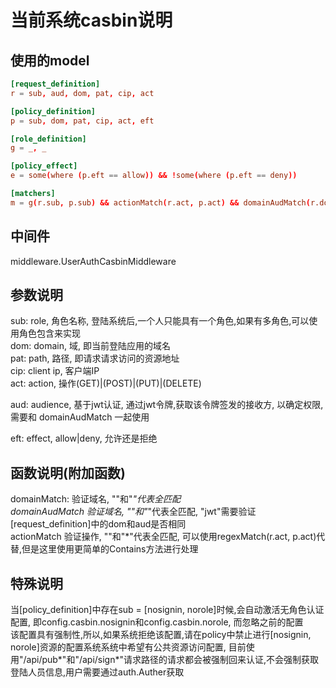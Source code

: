 # 当前系统casbin说明

## 使用的model
```conf
[request_definition]
r = sub, aud, dom, pat, cip, act

[policy_definition]
p = sub, dom, pat, cip, act, eft

[role_definition]
g = _, _

[policy_effect]
e = some(where (p.eft == allow)) && !some(where (p.eft == deny))

[matchers]
m = g(r.sub, p.sub) && actionMatch(r.act, p.act) && domainAudMatch(r.dom, p.dom, r.aud) && keyMatch(r.pat, p.pat) && ipMatch(r.cip, p.cip)
```

## 中间件

middleware.UserAuthCasbinMiddleware

## 参数说明
sub: role,        角色名称, 登陆系统后,一个人只能具有一个角色,如果有多角色,可以使用角色包含来实现  
dom: domain,      域, 即当前登陆应用的域名  
pat: path,        路径, 即请求请求访问的资源地址  
cip: client ip,   客户端IP  
act: action,      操作(GET)|(POST)|(PUT)|(DELETE)  
  
aud: audience,    基于jwt认证, 通过jwt令牌,获取该令牌签发的接收方, 以确定权限, 需要和 domainAudMatch 一起使用  

eft: effect,      allow|deny, 允许还是拒绝  

## 函数说明(附加函数)

domainMatch:     验证域名, ""和"*"代表全匹配  
domainAudMatch   验证域名, ""和"*"代表全匹配, "jwt"需要验证[request_definition]中的dom和aud是否相同  
actionMatch      验证操作, ""和"*"代表全匹配, 可以使用regexMatch(r.act, p.act)代替,但是这里使用更简单的Contains方法进行处理  

## 特殊说明
当[policy_definition]中存在sub = [nosignin, norole]时候,会自动激活无角色认证配置, 即config.casbin.nosignin和config.casbin.norole, 而忽略之前的配置  
该配置具有强制性,所以,如果系统拒绝该配置,请在policy中禁止进行[nosignin, norole]资源的配置系统系统中希望有公共资源访问配置,
目前使用"/api/pub*"和"/api/sign*"请求路径的请求都会被强制回来认证,不会强制获取登陆人员信息,用户需要通过auth.Auther获取  